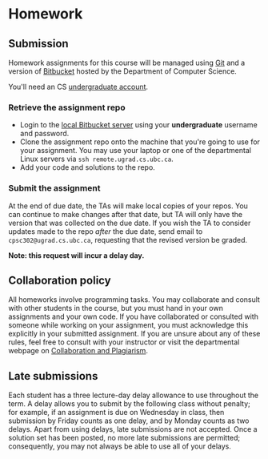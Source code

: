 # Homework

## Submission

Homework assignments for this course will be managed using
[Git](https://git-scm.com/) and a version of
[Bitbucket](https://bitbucket.org/) hosted by the Department of
Computer Science.

You'll need an CS [undergraduate account](https://www.cs.ubc.ca/getacct/).

### Retrieve the assignment repo
- Login to the
  [local Bitbucket server](https://stash.ugrad.cs.ubc.ca:8443) using
  your **undergraduate** username and password.
- Clone the assignment repo onto the machine that you're going to use
  for your assignment. You may use your laptop or one of the departmental
  Linux servers via `ssh remote.ugrad.cs.ubc.ca`.
- Add your code and solutions to the repo.

### Submit the assignment

At the end of due date, the TAs will make local copies of your
repos. You can continue to make changes after that date, but TA will
only have the version that was collected on the due date. If you wish
the TA to consider updates made to the repo *after* the due date, send
email to `cpsc302@ugrad.cs.ubc.ca`, requesting that the revised
version be graded.

**Note: this request will incur a delay day.**

## Collaboration policy

All homeworks involve programming tasks. You may collaborate and
consult with other students in the course, but you must hand in your
own assignments and your own code. If you have collaborated or
consulted with someone while working on your assignment, you must
acknowledge this explicitly in your submitted assignment. If you are
unsure about any of these rules, feel free to consult with your
instructor or visit the departmental webpage on
[Collaboration and Plagiarism](https://my.cs.ubc.ca/docs/collaboration-plagiarism).

## Late submissions

Each student has a three lecture-day delay allowance to use throughout
the term. A delay allows you to submit by the following class without
penalty; for example, if an assignment is due on Wednesday in class,
then submission by Friday counts as one delay, and by Monday counts as
two delays. Apart from using delays, late submissions are not
accepted. Once a solution set has been posted, no more late
submissions are permitted; consequently, you may not always be able to
use all of your delays.
